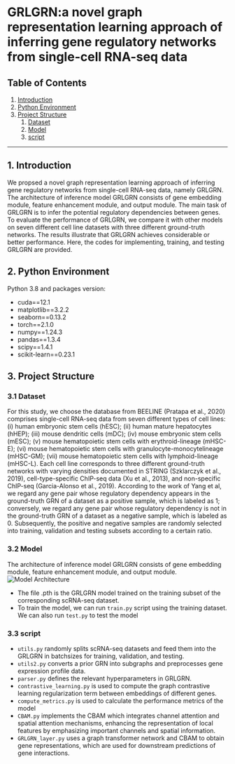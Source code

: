 # GRLGRN:a novel graph representation learning approach of inferring gene regulatory networks from single-cell RNA-seq data

## Table of Contents
1. [Introduction](#introduction)
2. [Python Environment](#python-environment)
3. [Project Structure](#Project-Structure)
   1. [Dataset](#Dataset)
   2. [Model](#Model)
   3. [script](#script)
---

## 1. Introduction
 We propsed a novel graph representation learning approach of inferring gene regulatory networks from single-cell RNA-seq data, namely GRLGRN. The architecture of inference model GRLGRN consists of gene embedding module, feature enhancement module, and output module. The main task of GRLGRN 
is to infer the potential regulatory dependencies between genes. To evaluate the performance of GRLGRN, we compare it with other models on seven different cell line datasets with three different ground-truth networks. The results illustrate that GRLGRN achieves considerable or better performance. Here, the codes for implementing, training, and testing GRLGRN are provided.
## 2. Python Environment
Python 3.8 and packages version:
- cuda==12.1
- matplotlib==3.2.2
- seaborn==0.13.2
- torch==2.1.0
- numpy==1.24.3 
- pandas==1.3.4
- scipy==1.4.1  
- scikit-learn==0.23.1
## 3. Project Structure
### 3.1 **Dataset**
For this study, we choose the database from BEELINE (Pratapa et al., 2020) comprises single-cell RNA-seq data from seven different types of cell lines: (i) human embryonic stem cells (hESC); (ii) human mature hepatocytes (hHEP); (iii) mouse dendritic cells (mDC); (iv) mouse embryonic stem cells (mESC); (v) mouse hematopoietic stem cells with erythroid-lineage (mHSC-E); (vi) mouse hematopoietic stem cells with granulocyte-monocytelineage (mHSC-GM); (vii) mouse hematopoietic stem cells with lymphoid-lineage (mHSC-L). Each cell line corresponds to three different ground-truth networks with varying densities documented in STRING (Szklarczyk et al., 2019), cell-type-specific ChIP-seq data (Xu et al., 2013), and non-specific ChIP-seq (Garcia-Alonso et al., 2019). According to the work of Yang et al, we regard any gene pair whose regulatory dependency appears in the ground-truth GRN of a dataset as a positive sample, which is labeled as 1; conversely, we regard any gene pair whose regulatory dependency is not in the ground-truth GRN of a dataset as a negative sample, which is labeled as 0. Subsequently, the positive and negative samples are randomly selected into training, validation and testing subsets according to a certain ratio.
### 3.2 **Model**
The architecture of inference model GRLGRN consists of gene embedding module, feature enhancement module, and output module.
 ![Model Architecture](https://github.com/yulglee/GRLGRN/blob/main/GRLGRN_model.jpg)
 - The file .pth is the GRLGRN model trained on the training subset of the corresponding scRNA-seq dataset.
 - To train the model, we can run `train.py` script using the training dataset. We can also run `test.py` to test the model
### 3.3 **script**
- `utils.py` randomly splits scRNA-seq datasets and feed them into the GRLGRN in batchsizes for training, validation, and testing.
- `utils2.py` converts a prior GRN into subgraphs and preprocesses gene expression profile data.
- `parser.py` defines the relevant hyperparameters in GRLGRN.
- `contrastive_learning.py` is used to compute the graph contrastive learning regularization term between embeddings of different genes.
- `compute_metrics.py` is used to calculate the performance metrics of the model
- `CBAM.py` implements the CBAM which integrates channel attention and spatial attention mechanisms, enhancing the representation of local features by emphasizing important channels and spatial information.
-  `GRLGRN_layer.py` uses a graph transformer network and CBAM to obtain gene representations, which are used for downstream predictions of gene interactions.






